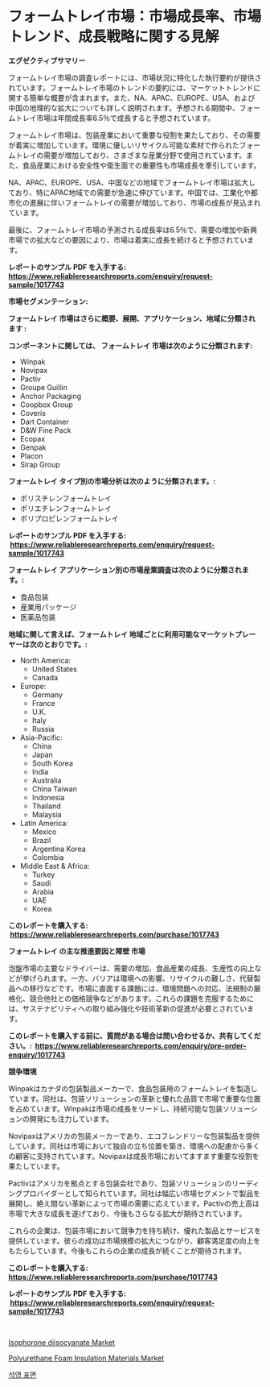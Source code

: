 <p><h1>フォームトレイ市場：市場成長率、市場トレンド、成長戦略に関する見解</h1></p><p><strong>エグゼクティブサマリー</strong></p>
<p><p>フォームトレイ市場の調査レポートには、市場状況に特化した執行要約が提供されています。フォームトレイ市場のトレンドの要約には、マーケットトレンドに関する簡単な概要が含まれます。また、NA、APAC、EUROPE、USA、および中国の地理的な拡大についても詳しく説明されます。予想される期間中、フォームトレイ市場は年間成長率6.5％で成長すると予想されています。</p><p>フォームトレイ市場は、包装産業において重要な役割を果たしており、その需要が着実に増加しています。環境に優しいリサイクル可能な素材で作られたフォームトレイの需要が増加しており、さまざまな産業分野で使用されています。また、食品産業における安全性や衛生面での重要性も市場成長を牽引しています。</p><p>NA、APAC、EUROPE、USA、中国などの地域でフォームトレイ市場は拡大しており、特にAPAC地域での需要が急速に伸びています。中国では、工業化や都市化の進展に伴いフォームトレイの需要が増加しており、市場の成長が見込まれています。</p><p>最後に、フォームトレイ市場の予測される成長率は6.5％で、需要の増加や新興市場での拡大などの要因により、市場は着実に成長を続けると予想されています。</p></p>
<p><strong>レポートのサンプル PDF を入手する: <a href="https://www.reliableresearchreports.com/enquiry/request-sample/1017743">https://www.reliableresearchreports.com/enquiry/request-sample/1017743</a></strong></p>
<p><strong>市場セグメンテーション:</strong></p>
<p><strong> フォームトレイ 市場はさらに概要、展開、アプリケーション、地域に分類されます :</strong></p>
<p><strong>コンポーネントに関しては、 フォームトレイ 市場は次のように分類されます: &nbsp;</strong></p>
<p><ul><li>Winpak</li><li>Novipax</li><li>Pactiv</li><li>Groupe Guillin</li><li>Anchor Packaging</li><li>Coopbox Group</li><li>Coveris</li><li>Dart Container</li><li>D&W Fine Pack</li><li>Ecopax</li><li>Genpak</li><li>Placon</li><li>Sirap Group</li></ul></p>
<p><strong> フォームトレイ タイプ別の市場分析は次のように分類されます。:</strong></p>
<p><ul><li>ポリスチレンフォームトレイ</li><li>ポリエチレンフォームトレイ</li><li>ポリプロピレンフォームトレイ</li></ul></p>
<p><strong>レポートのサンプル PDF を入手する: &nbsp;<a href="https://www.reliableresearchreports.com/enquiry/request-sample/1017743">https://www.reliableresearchreports.com/enquiry/request-sample/1017743</a></strong></p>
<p><strong> フォームトレイ アプリケーション別の市場産業調査は次のように分類されます。:</strong></p>
<p><ul><li>食品包装</li><li>産業用パッケージ</li><li>医薬品包装</li></ul></p>
<p><strong>地域に関して言えば、フォームトレイ 地域ごとに利用可能なマーケットプレーヤーは次のとおりです。:</strong></p>
<p><ul>
    <li>
        North America:
        <ul>
            <li>United States</li>
            <li>Canada</li>
        </ul>
    </li>
    <li>
        Europe:
        <ul>
            <li>Germany</li>
            <li>France</li>
            <li>U.K.</li>
            <li>Italy</li>
            <li>Russia</li>
        </ul>
    </li>
    <li>
        Asia-Pacific:
        <ul>
            <li>China</li>
            <li>Japan</li>
            <li>South Korea</li>
            <li>India</li>
            <li>Australia</li>
            <li>China Taiwan</li>
            <li>Indonesia</li>
            <li>Thailand</li>
            <li>Malaysia</li>
        </ul>
    </li>
    <li>
        Latin America:
        <ul>
            <li>Mexico</li>
            <li>Brazil</li>
            <li>Argentina Korea</li>
            <li>Colombia</li>
        </ul>
    </li>
    <li>
        Middle East & Africa:
        <ul>
            <li>Turkey</li>
            <li>Saudi</li>
            <li>Arabia</li>
            <li>UAE</li>
            <li>Korea</li>
        </ul>
    </li>
    </ul></p>
<p><strong>このレポートを購入する: &nbsp;<a href="https://www.reliableresearchreports.com/purchase/1017743">https://www.reliableresearchreports.com/purchase/1017743</a></strong></p>
<p><strong>フォームトレイ の主な推進要因と障壁 市場</strong></p>
<p><p>泡盤市場の主要なドライバーは、需要の増加、食品産業の成長、生産性の向上などが挙げられます。一方、バリアは環境への影響、リサイクルの難しさ、代替製品への移行などです。市場に直面する課題には、環境問題への対応、法規制の厳格化、競合他社との価格競争などがあります。これらの課題を克服するためには、サステナビリティへの取り組み強化や技術革新の促進が必要とされています。</p></p>
<p><strong>このレポートを購入する前に、質問がある場合は問い合わせるか、共有してください。:&nbsp; <a href="https://www.reliableresearchreports.com/enquiry/pre-order-enquiry/1017743">https://www.reliableresearchreports.com/enquiry/pre-order-enquiry/1017743</a></strong></p>
<p><strong>競争環境</strong></p>
<p><p>Winpakはカナダの包装製品メーカーで、食品包装用のフォームトレイを製造しています。同社は、包装ソリューションの革新と優れた品質で市場で重要な位置を占めています。Winpakは市場の成長をリードし、持続可能な包装ソリューションの開発にも注力しています。</p><p>Novipaxはアメリカの包装メーカーであり、エコフレンドリーな包装製品を提供しています。同社は市場において独自の立ち位置を築き、環境への配慮から多くの顧客に支持されています。Novipaxは成長市場においてますます重要な役割を果たしています。</p><p>Pactivはアメリカを拠点とする包装会社であり、包装ソリューションのリーディングプロバイダーとして知られています。同社は幅広い市場セグメントで製品を展開し、絶え間ない革新によって市場の需要に応えています。Pactivの売上高は市場で大きな成長を遂げており、今後もさらなる拡大が期待されています。</p><p>これらの企業は、包装市場において競争力を持ち続け、優れた製品とサービスを提供しています。彼らの成功は市場規模の拡大につながり、顧客満足度の向上をもたらしています。今後もこれらの企業の成長が続くことが期待されます。</p></p>
<p><strong>このレポートを購入する: &nbsp; <a href="https://www.reliableresearchreports.com/purchase/1017743">https://www.reliableresearchreports.com/purchase/1017743</a></strong></p>
<p><strong>レポートのサンプル PDF を入手する: &nbsp;<a href="https://www.reliableresearchreports.com/enquiry/request-sample/1017743">https://www.reliableresearchreports.com/enquiry/request-sample/1017743</a></strong><strong></strong></p>
<p>&nbsp;</p>
<p><p><a href="https://unruly-ladybug-44b.notion.site/Isophorone-diisocyanate-Market-Size-Market-Share-and-Global-Market-Analysis-Report-2024-2031-358de56ce70f43bba7aaa4cde056c409">Isophorone diisocyanate Market</a></p><p><a href="https://cute-banjo-8ca.notion.site/Polyurethane-Foam-Insulation-Materials-Market-Size-Growth-Outlook-from-2024-to-2031-projecting-at--7dfd9957df064014b73496b3c69b3d39">Polyurethane Foam Insulation Materials Market</a></p><p><a href="https://medium.com/@conradkirrlin76575/%EC%84%9D%EC%98%81-%ED%91%9C%EB%A9%B4-%EC%8B%9C%EC%9E%A5-%EB%8F%99%ED%96%A5-%EB%B0%8F-%EC%8B%9C%EC%9E%A5-%EB%B6%84%EC%84%9D%EC%9D%80-2024-2031%EB%85%84-%EA%B8%B0%EA%B0%84%EC%9D%84-%EB%8C%80%EC%83%81%EC%9C%BC%EB%A1%9C-%EC%98%88%EC%B8%A1%EB%90%A9%EB%8B%88%EB%8B%A4-70a1e9f4f8ec">석영 표면</a></p></p>